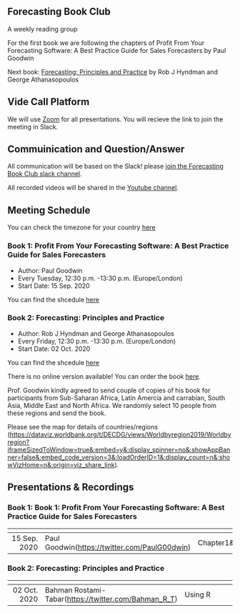 ## Forecasting Book Club

A weekly reading group 

For the first book we are following the chapters of Profit From Your Forecasting Software: A Best Practice Guide for Sales Forecasters by Paul Goodwin

Next book: [Forecasting: Principles and Practice](https://otexts.com/fpp3/) by Rob J Hyndman and George Athanasopoulos

## Vide Call Platform

We will use [Zoom](https://zoom.us/) for all presentations. You will recieve the link to join the meeting in Slack.

## Commuinication and Question/Answer

All communication will be based on the Slack! please [join the Forecasting Book Club slack channel](https://join.slack.com/t/fbc-cv37548/shared_invite/zt-gqof1n3p-Xs2p261Iqyjrhg85tYfHHA).

All recorded videos will be shared in the [Youtube channel](https://www.youtube.com/channel/UCxEN0wXJJLBL-JZ6Z2GkUDw?view_as=subscriber).


## Meeting Schedule 

You can check the timezone for your country [here](https://www.worldtimebuddy.com/)

### Book 1: Profit From Your Forecasting Software: A Best Practice Guide for Sales Forecasters

- Author:  Paul Goodwin
- Every Tuesday, 12:30 p.m. -13:30 p.m. (Europe/London)
- Start Date: 15 Sep. 2020

You can find the shcedule [here](https://docs.google.com/spreadsheets/d/1DeduLV2O_HeD5zI0bpe89cut-5g0Zn6wZWSuNq4iYA0/edit?usp=sharing)

### Book 2: Forecasting: Principles and Practice

- Author: Rob J Hyndman and George Athanasopoulos
- Every Friday, 12:30 p.m. -13:30 p.m. (Europe/London)
- Start Date: 02 Oct. 2020

You can find the shcedule [here](https://docs.google.com/spreadsheets/d/1DeduLV2O_HeD5zI0bpe89cut-5g0Zn6wZWSuNq4iYA0/edit?usp=sharing)


There is no online version available! You can order the book [here](https://www.amazon.co.uk/Profit-Your-Forecasting-Software-Forecasters/dp/1119414571).

Prof. Goodwin kindly agreed to send couple of copies of his book for participants from Sub-Saharan Africa, Latin Amercia and carrabian, South Asia,  Middle East and North Africa. We randomly select 10 people from these regions and send the book.

Please see the map for details of countries/regions (https://dataviz.worldbank.org/t/DECDG/views/Worldbyregion2019/Worldbyregion?iframeSizedToWindow=true&:embed=y&:display_spinner=no&:showAppBanner=false&:embed_code_version=3&:loadOrderID=1&:display_count=n&:showVizHome=n&:origin=viz_share_link).

## Presentations & Recordings


### Book 1: Book 1: Profit From Your Forecasting Software: A Best Practice Guide for Sales Forecasters

| <div style="width:60px"></div> | <div style="width:60px"></div>  | <div style="width:420px"></div> |  <div style="width:190px"></div> | <div style="width:190px"></div> |
|---:|---|---|---|---|
| 15 Sep. 2020 | Paul Goodwin(https://twitter.com/PaulG00dwin)| Chapter1&2 |[Slides]() |[Video]()



### Book 2: Forecasting: Principles and Practice

| <div style="width:60px"></div> | <div style="width:60px"></div>  | <div style="width:420px"></div> |  <div style="width:190px"></div> | <div style="width:190px"></div> |
|---:|---|---|---|---|
| 02 Oct. 2020| Bahman Rostami-Tabar(https://twitter.com/Bahman_R_T)| Using R |[Slides]() |[Video]()


